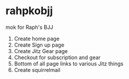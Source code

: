 # rahpkobjj
mok for Raph's BJJ

1. Create home page
2. Create Sign up page 
3. Create Jitz Gear page
4. Checkout for subscription and gear
5. Bottom of all page links to various Jitz things
6. Create squirrelmail


